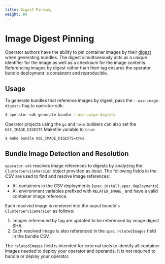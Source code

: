 ```yaml
---
title: Digest Pinning
weight: 80
---
```


# Image Digest Pinning

Operator authors have the ability to pin container images by their
[digest](https://github.com/opencontainers/image-spec/blob/main/descriptor.md) when generating
bundles. The digest simultaneously acts as a unique identifier for the image as well as a checksum
for the image contents. Referencing images by digest rather than their tag ensures the operator
bundle deployment is consistent and reproducible.

## Usage

To generate bundles that reference images by digest, pass the `--use-image-digests` flag to operator-sdk:

```sh
$ operator-sdk generate bundle --use-image-digests
```

Operator projects using the `go` and `helm` builders can also set the `USE_IMAGE_DIGESTS` Makefile variable to `true`:

```sh
$ make bundle USE_IMAGE_DIGESTS=true
```

## Bundle Image Detection and Resolution

`operator-sdk` resolves image references to digests by analyzing the `ClusterServiceVersion` object
provided as input. The following fields in the CSV are used to find and resolve image references:

- All containers in the CSV deployments (`spec.install.spec.deployments`).
- All environment variables prefixed with `RELATED_IMAGE_` and have a valid container image reference.

Each resolved image is rendered into the ouput bundle's `ClusterServiceVersion` as follows:

1. Images referenced by tag are updated to be referenced by image digest SHA.
2. Each resolved image is also referenced in the `spec.relatedImages` field in the bundle CSV.

The `relatedImages` field is intended for external tools to identify all container images needed to
deploy your operator and operands. It is not required to bundle or deploy your operator.
